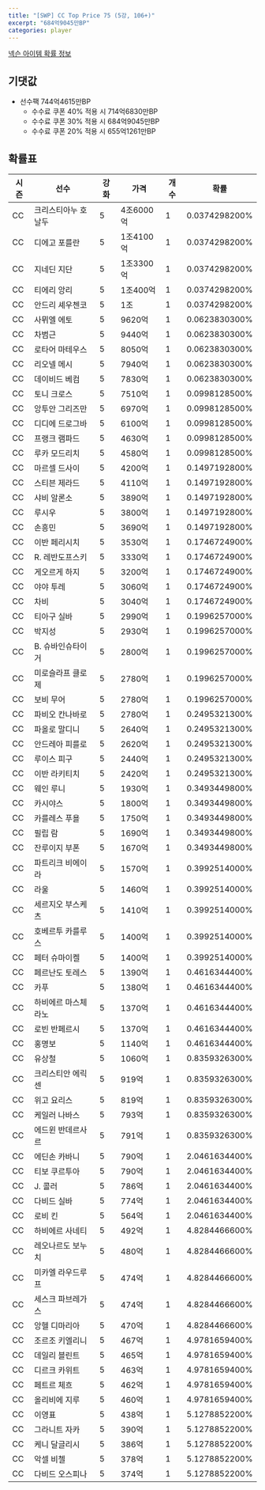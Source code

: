 ```yaml
---
title: "[SWP] CC Top Price 75 (5강, 106+)"
excerpt: "684억9045만BP"
categories: player
---
```

[넥슨 아이템 확률 정보](http://iteminfo.nexon.com/probability/fo4?sn=7445)

## 기댓값
  - 선수팩 744억4615만BP
    - 수수료 쿠폰 40% 적용 시 714억6830만BP
    - 수수료 쿠폰 30% 적용 시 684억9045만BP
    - 수수료 쿠폰 20% 적용 시 655억1261만BP


## 확률표

|시즌|선수|강화|가격|개수|확률|
|---|---|---|---|---|---|
|CC|크리스티아누 호날두|5|4조6000억|1|0.0374298200%|
|CC|디에고 포를란|5|1조4100억|1|0.0374298200%|
|CC|지네딘 지단|5|1조3300억|1|0.0374298200%|
|CC|티에리 앙리|5|1조400억|1|0.0374298200%|
|CC|안드리 셰우첸코|5|1조|1|0.0374298200%|
|CC|사뮈엘 에토|5|9620억|1|0.0623830300%|
|CC|차범근|5|9440억|1|0.0623830300%|
|CC|로타어 마테우스|5|8050억|1|0.0623830300%|
|CC|리오넬 메시|5|7940억|1|0.0623830300%|
|CC|데이비드 베컴|5|7830억|1|0.0623830300%|
|CC|토니 크로스|5|7510억|1|0.0998128500%|
|CC|앙투안 그리즈만|5|6970억|1|0.0998128500%|
|CC|디디에 드로그바|5|6100억|1|0.0998128500%|
|CC|프랭크 램파드|5|4630억|1|0.0998128500%|
|CC|루카 모드리치|5|4580억|1|0.0998128500%|
|CC|마르셀 드사이|5|4200억|1|0.1497192800%|
|CC|스티븐 제라드|5|4110억|1|0.1497192800%|
|CC|샤비 알론소|5|3890억|1|0.1497192800%|
|CC|루시우|5|3800억|1|0.1497192800%|
|CC|손흥민|5|3690억|1|0.1497192800%|
|CC|이반 페리시치|5|3530억|1|0.1746724900%|
|CC|R. 레반도프스키|5|3330억|1|0.1746724900%|
|CC|게오르게 하지|5|3200억|1|0.1746724900%|
|CC|야야 투레|5|3060억|1|0.1746724900%|
|CC|차비|5|3040억|1|0.1746724900%|
|CC|티아구 실바|5|2990억|1|0.1996257000%|
|CC|박지성|5|2930억|1|0.1996257000%|
|CC|B. 슈바인슈타이거|5|2800억|1|0.1996257000%|
|CC|미로슬라프 클로제|5|2780억|1|0.1996257000%|
|CC|보비 무어|5|2780억|1|0.1996257000%|
|CC|파비오 칸나바로|5|2780억|1|0.2495321300%|
|CC|파올로 말디니|5|2640억|1|0.2495321300%|
|CC|안드레아 피를로|5|2620억|1|0.2495321300%|
|CC|루이스 피구|5|2440억|1|0.2495321300%|
|CC|이반 라키티치|5|2420억|1|0.2495321300%|
|CC|웨인 루니|5|1930억|1|0.3493449800%|
|CC|카시야스|5|1800억|1|0.3493449800%|
|CC|카를레스 푸욜|5|1750억|1|0.3493449800%|
|CC|필립 람|5|1690억|1|0.3493449800%|
|CC|잔루이지 부폰|5|1670억|1|0.3493449800%|
|CC|파트리크 비에이라|5|1570억|1|0.3992514000%|
|CC|라울|5|1460억|1|0.3992514000%|
|CC|세르지오 부스케츠|5|1410억|1|0.3992514000%|
|CC|호베르투 카를루스|5|1400억|1|0.3992514000%|
|CC|페터 슈마이켈|5|1400억|1|0.3992514000%|
|CC|페르난도 토레스|5|1390억|1|0.4616344400%|
|CC|카푸|5|1380억|1|0.4616344400%|
|CC|하비에르 마스체라노|5|1370억|1|0.4616344400%|
|CC|로빈 반페르시|5|1370억|1|0.4616344400%|
|CC|홍명보|5|1140억|1|0.4616344400%|
|CC|유상철|5|1060억|1|0.8359326300%|
|CC|크리스티안 에릭센|5|919억|1|0.8359326300%|
|CC|위고 요리스|5|819억|1|0.8359326300%|
|CC|케일러 나바스|5|793억|1|0.8359326300%|
|CC|에드윈 반데르사르|5|791억|1|0.8359326300%|
|CC|에딘손 카바니|5|790억|1|2.0461634400%|
|CC|티보 쿠르투아|5|790억|1|2.0461634400%|
|CC|J. 콜러|5|786억|1|2.0461634400%|
|CC|다비드 실바|5|774억|1|2.0461634400%|
|CC|로비 킨|5|564억|1|2.0461634400%|
|CC|하비에르 사네티|5|492억|1|4.8284466600%|
|CC|레오나르도 보누치|5|480억|1|4.8284466600%|
|CC|미카엘 라우드루프|5|474억|1|4.8284466600%|
|CC|세스크 파브레가스|5|474억|1|4.8284466600%|
|CC|앙헬 디마리아|5|470억|1|4.8284466600%|
|CC|조르조 키엘리니|5|467억|1|4.9781659400%|
|CC|데일리 블린트|5|465억|1|4.9781659400%|
|CC|디르크 카위트|5|463억|1|4.9781659400%|
|CC|페트르 체흐|5|462억|1|4.9781659400%|
|CC|올리비에 지루|5|460억|1|4.9781659400%|
|CC|이영표|5|438억|1|5.1278852200%|
|CC|그라니트 자카|5|390억|1|5.1278852200%|
|CC|케니 달글리시|5|386억|1|5.1278852200%|
|CC|악셀 비첼|5|378억|1|5.1278852200%|
|CC|다비드 오스피나|5|374억|1|5.1278852200%|
